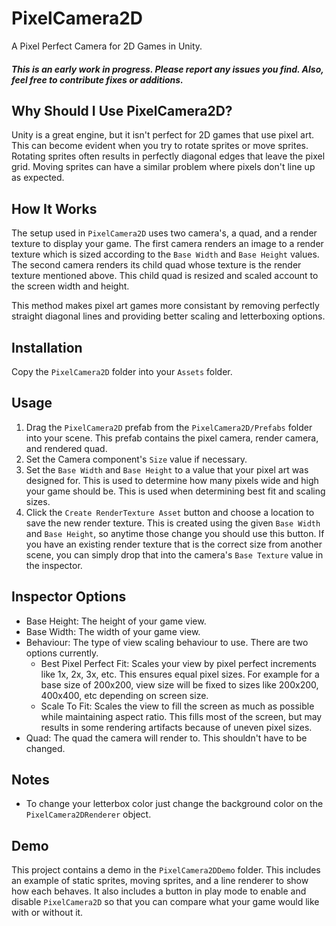 # PixelCamera2D
A Pixel Perfect Camera for 2D Games in Unity.

##### This is an early work in progress. Please report any issues you find. Also, feel free to contribute fixes or additions.

## Why Should I Use PixelCamera2D?

Unity is a great engine, but it isn't perfect for 2D games that use pixel art. This can become evident when you try to rotate sprites or move sprites. Rotating sprites often results in perfectly diagonal edges that leave the pixel grid. Moving sprites can have a similar problem where pixels don't line up as expected.

## How It Works

The setup used in `PixelCamera2D` uses two camera's, a quad, and a render texture to display your game. The first camera renders an image to a render texture which is sized according to the `Base Width` and `Base Height` values. The second camera renders its child quad whose texture is the render texture mentioned above. This child quad is resized and scaled account to the screen width and height. 

This method makes pixel art games more consistant by removing perfectly straight diagonal lines and providing better scaling and letterboxing options.

## Installation

Copy the `PixelCamera2D` folder into your `Assets` folder.

## Usage

1. Drag the `PixelCamera2D` prefab from the `PixelCamera2D/Prefabs` folder into your scene. This prefab contains the pixel camera, render camera, and rendered quad.
2. Set the Camera component's `Size` value if necessary.
3. Set the `Base Width` and `Base Height` to a value that your pixel art was designed for. This is used to determine how many pixels wide and high your game should be. This is used when determining best fit and scaling sizes.
4. Click the `Create RenderTexture Asset` button and choose a location to save the new render texture. This is created using the given `Base Width` and `Base Height`, so anytime those change you should use this button. If you have an existing render texture that is the correct size from another scene, you can simply drop that into the camera's `Base Texture` value in the inspector.

## Inspector Options

- Base Height: The height of your game view.
- Base Width: The width of your game view.
- Behaviour: The type of view scaling behaviour to use. There are two options currently.
  - Best Pixel Perfect Fit: Scales your view by pixel perfect increments like 1x, 2x, 3x, etc. This ensures equal pixel sizes. For example for a base size of 200x200, view size will be fixed to sizes like 200x200, 400x400, etc depending on screen size.
  - Scale To Fit: Scales the view to fill the screen as much as possible while maintaining aspect ratio. This fills most of the screen, but may results in some rendering artifacts because of uneven pixel sizes.
- Quad: The quad the camera will render to. This shouldn't have to be changed.

## Notes

- To change your letterbox color just change the background color on the `PixelCamera2DRenderer` object.

## Demo

This project contains a demo in the `PixelCamera2DDemo` folder. This includes an example of static sprites, moving sprites, and a line renderer to show how each behaves. It also includes a button in play mode to enable and disable `PixelCamera2D` so that you can compare what your game would like with or without it.
